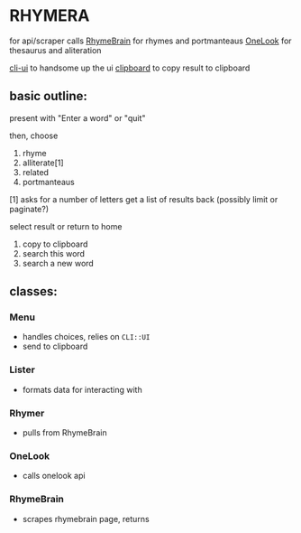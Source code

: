 RHYMERA
===
 for api/scraper calls
[RhymeBrain](https://rhymebrain.com) for rhymes and portmanteaus
[OneLook](https://onelook.com) for thesaurus and aliteration

[cli-ui](https://github.com/shopify/cli-ui) to handsome up the ui
[clipboard](https://github.com/janlelis/clipboard) to copy result to clipboard

## basic outline:

present with
"Enter a word"
or "quit"

then, choose
1) rhyme
2) alliterate[1]
3) related
4) portmanteaus

[1] asks for a number of letters
get a list of results back (possibly limit or paginate?)

select result or return to home
1) copy to clipboard
2) search this word
3) search a new word

## classes:

### Menu
- handles choices, relies on `CLI::UI`
- send to clipboard

### Lister
- formats data for interacting with

### Rhymer
- pulls from RhymeBrain

### OneLook
- calls onelook api

### RhymeBrain
- scrapes rhymebrain page, returns
